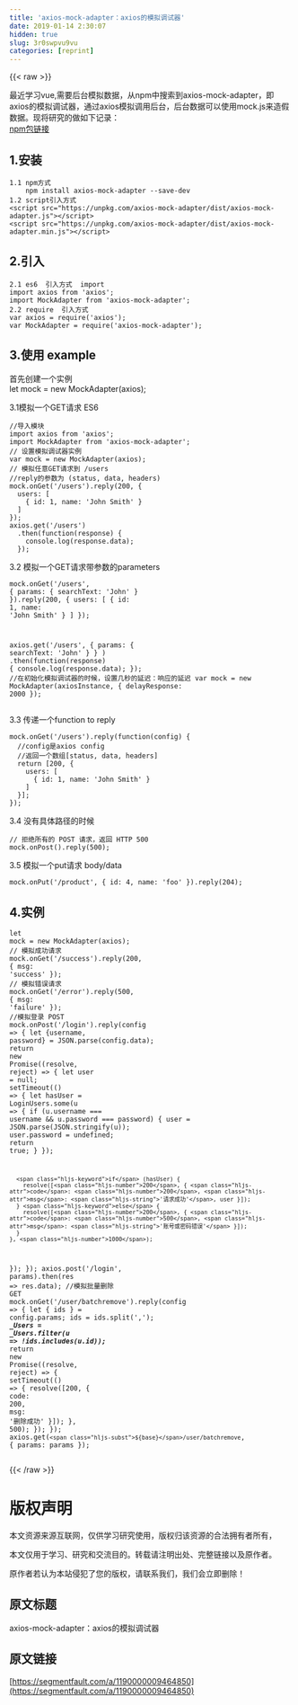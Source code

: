 ```yaml
---
title: 'axios-mock-adapter：axios的模拟调试器' 
date: 2019-01-14 2:30:07
hidden: true
slug: 3r0swpvu9vu
categories: [reprint]
---
```


{{< raw >}}

                    
<p>最近学习vue,需要后台模拟数据，从npm中搜索到axios-mock-adapter，即axios的模拟调试器，通过axios模拟调用后台，后台数据可以使用mock.js来造假数据。现将研究的做如下记录：<br><a href="https://www.npmjs.com/package/axios-mock-adapter" rel="nofollow noreferrer" target="_blank">npm包链接</a></p>
<h2 id="articleHeader0">1.安装</h2>
<div class="widget-codetool" style="display:none;">
      <div class="widget-codetool--inner">
      <span class="selectCode code-tool" data-toggle="tooltip" data-placement="top" title="" data-original-title="全选"></span>
      <span type="button" class="copyCode code-tool" data-toggle="tooltip" data-placement="top" data-clipboard-text="1.1 npm方式    
    npm install axios-mock-adapter --save-dev
1.2 script引入方式
<script src=&quot;https://unpkg.com/axios-mock-adapter/dist/axios-mock-adapter.js&quot;></script>
<script src=&quot;https://unpkg.com/axios-mock-adapter/dist/axios-mock-adapter.min.js&quot;></script>" title="" data-original-title="复制"></span>
      <span type="button" class="saveToNote code-tool" data-toggle="tooltip" data-placement="top" title="" data-original-title="放进笔记"></span>
      </div>
      </div><pre class="hljs xml"><code>1.1 npm方式    
    npm install axios-mock-adapter --save-dev
1.2 script引入方式
<span class="hljs-tag">&lt;<span class="hljs-name">script</span> <span class="hljs-attr">src</span>=<span class="hljs-string">"https://unpkg.com/axios-mock-adapter/dist/axios-mock-adapter.js"</span>&gt;</span><span class="undefined"></span><span class="hljs-tag">&lt;/<span class="hljs-name">script</span>&gt;</span>
<span class="hljs-tag">&lt;<span class="hljs-name">script</span> <span class="hljs-attr">src</span>=<span class="hljs-string">"https://unpkg.com/axios-mock-adapter/dist/axios-mock-adapter.min.js"</span>&gt;</span><span class="undefined"></span><span class="hljs-tag">&lt;/<span class="hljs-name">script</span>&gt;</span></code></pre>
<h2 id="articleHeader1">2.引入</h2>
<div class="widget-codetool" style="display:none;">
      <div class="widget-codetool--inner">
      <span class="selectCode code-tool" data-toggle="tooltip" data-placement="top" title="" data-original-title="全选"></span>
      <span type="button" class="copyCode code-tool" data-toggle="tooltip" data-placement="top" data-clipboard-text="2.1 es6  引入方式  import
import axios from 'axios';
import MockAdapter from 'axios-mock-adapter';
2.2 require  引入方式
var axios = require('axios');
var MockAdapter = require('axios-mock-adapter');" title="" data-original-title="复制"></span>
      <span type="button" class="saveToNote code-tool" data-toggle="tooltip" data-placement="top" title="" data-original-title="放进笔记"></span>
      </div>
      </div><pre class="hljs javascript"><code><span class="hljs-number">2.1</span> es6  引入方式  <span class="hljs-keyword">import</span>
<span class="hljs-keyword">import</span> axios <span class="hljs-keyword">from</span> <span class="hljs-string">'axios'</span>;
<span class="hljs-keyword">import</span> MockAdapter <span class="hljs-keyword">from</span> <span class="hljs-string">'axios-mock-adapter'</span>;
<span class="hljs-number">2.2</span> <span class="hljs-built_in">require</span>  引入方式
<span class="hljs-keyword">var</span> axios = <span class="hljs-built_in">require</span>(<span class="hljs-string">'axios'</span>);
<span class="hljs-keyword">var</span> MockAdapter = <span class="hljs-built_in">require</span>(<span class="hljs-string">'axios-mock-adapter'</span>);</code></pre>
<h2 id="articleHeader2">3.使用 example</h2>
<p>首先创建一个实例<br>let mock = new MockAdapter(axios);</p>
<p>3.1模拟一个GET请求   ES6</p>
<div class="widget-codetool" style="display:none;">
      <div class="widget-codetool--inner">
      <span class="selectCode code-tool" data-toggle="tooltip" data-placement="top" title="" data-original-title="全选"></span>
      <span type="button" class="copyCode code-tool" data-toggle="tooltip" data-placement="top" data-clipboard-text="//导入模块
import axios from 'axios';
import MockAdapter from 'axios-mock-adapter';
// 设置模拟调试器实例 
var mock = new MockAdapter(axios);
// 模拟任意GET请求到 /users 
//reply的参数为 (status, data, headers) 
mock.onGet('/users').reply(200, {
  users: [
    { id: 1, name: 'John Smith' }
  ]
});
axios.get('/users')
  .then(function(response) {
    console.log(response.data);
  });" title="" data-original-title="复制"></span>
      <span type="button" class="saveToNote code-tool" data-toggle="tooltip" data-placement="top" title="" data-original-title="放进笔记"></span>
      </div>
      </div><pre class="hljs javascript"><code><span class="hljs-comment">//导入模块</span>
<span class="hljs-keyword">import</span> axios <span class="hljs-keyword">from</span> <span class="hljs-string">'axios'</span>;
<span class="hljs-keyword">import</span> MockAdapter <span class="hljs-keyword">from</span> <span class="hljs-string">'axios-mock-adapter'</span>;
<span class="hljs-comment">// 设置模拟调试器实例 </span>
<span class="hljs-keyword">var</span> mock = <span class="hljs-keyword">new</span> MockAdapter(axios);
<span class="hljs-comment">// 模拟任意GET请求到 /users </span>
<span class="hljs-comment">//reply的参数为 (status, data, headers) </span>
mock.onGet(<span class="hljs-string">'/users'</span>).reply(<span class="hljs-number">200</span>, {
  <span class="hljs-attr">users</span>: [
    { <span class="hljs-attr">id</span>: <span class="hljs-number">1</span>, <span class="hljs-attr">name</span>: <span class="hljs-string">'John Smith'</span> }
  ]
});
axios.get(<span class="hljs-string">'/users'</span>)
  .then(<span class="hljs-function"><span class="hljs-keyword">function</span>(<span class="hljs-params">response</span>) </span>{
    <span class="hljs-built_in">console</span>.log(response.data);
  });</code></pre>
<p>3.2 模拟一个GET请求带参数的parameters</p>
<div class="widget-codetool" style="display:none;">
      <div class="widget-codetool--inner">
      <span class="selectCode code-tool" data-toggle="tooltip" data-placement="top" title="" data-original-title="全选"></span>
      <span type="button" class="copyCode code-tool" data-toggle="tooltip" data-placement="top" data-clipboard-text="mock.onGet('/users', { params: { searchText: 'John' } }).reply(200, {
  users: [
    { id: 1, name: 'John Smith' }
  ]
});
 
axios.get('/users', { params: { searchText: 'John' } } )
  .then(function(response) {
    console.log(response.data);
  });
//在初始化模拟调试器的时候，设置几秒的延迟：响应的延迟 
var mock = new MockAdapter(axiosInstance, { delayResponse: 2000 });" title="" data-original-title="复制"></span>
      <span type="button" class="saveToNote code-tool" data-toggle="tooltip" data-placement="top" title="" data-original-title="放进笔记"></span>
      </div>
      </div><pre class="hljs xquery"><code>mock.onGet(<span class="hljs-string">'/users'</span>, { params: { searchText: <span class="hljs-string">'John'</span> } }).reply(<span class="hljs-number">200</span>, {
  users: [
    { id: <span class="hljs-number">1</span>, name: <span class="hljs-string">'John Smith'</span> }
  ]
});
 
axios.get(<span class="hljs-string">'/users'</span>, { params: { searchText: <span class="hljs-string">'John'</span> } } )
  .<span class="hljs-keyword">then</span>(<span class="hljs-keyword">function</span>(response) {
    console.log(response.data);
  });
//在初始化模拟调试器的时候，设置几秒的延迟：响应的延迟 
var mock = new MockAdapter(axiosInstance, { delayResponse: <span class="hljs-number">2000</span> });</code></pre>
<p>3.3 传递一个function to reply</p>
<div class="widget-codetool" style="display:none;">
      <div class="widget-codetool--inner">
      <span class="selectCode code-tool" data-toggle="tooltip" data-placement="top" title="" data-original-title="全选"></span>
      <span type="button" class="copyCode code-tool" data-toggle="tooltip" data-placement="top" data-clipboard-text="mock.onGet('/users').reply(function(config) {
  //config是axios config 
  //返回一个数组[status, data, headers] 
  return [200, {
    users: [
      { id: 1, name: 'John Smith' }
    ]
  }];
});" title="" data-original-title="复制"></span>
      <span type="button" class="saveToNote code-tool" data-toggle="tooltip" data-placement="top" title="" data-original-title="放进笔记"></span>
      </div>
      </div><pre class="hljs qml"><code>mock.onGet(<span class="hljs-string">'/users'</span>).reply(<span class="hljs-function"><span class="hljs-keyword">function</span>(<span class="hljs-params">config</span>) </span>{
  <span class="hljs-comment">//config是axios config </span>
  <span class="hljs-comment">//返回一个数组[status, data, headers] </span>
  <span class="hljs-keyword">return</span> [<span class="hljs-number">200</span>, {
    <span class="hljs-attribute">users</span>: [
      { <span class="hljs-attribute">id:</span><span class="hljs-string"> 1, name</span>: <span class="hljs-string">'John Smith'</span> }
    ]
  }];
});</code></pre>
<p>3.4 没有具体路径的时候</p>
<div class="widget-codetool" style="display:none;">
      <div class="widget-codetool--inner">
      <span class="selectCode code-tool" data-toggle="tooltip" data-placement="top" title="" data-original-title="全选"></span>
      <span type="button" class="copyCode code-tool" data-toggle="tooltip" data-placement="top" data-clipboard-text="// 拒绝所有的 POST 请求，返回 HTTP 500 
mock.onPost().reply(500);" title="" data-original-title="复制"></span>
      <span type="button" class="saveToNote code-tool" data-toggle="tooltip" data-placement="top" title="" data-original-title="放进笔记"></span>
      </div>
      </div><pre class="hljs less"><code><span class="hljs-comment">// 拒绝所有的 POST 请求，返回 HTTP 500 </span>
<span class="hljs-selector-tag">mock</span><span class="hljs-selector-class">.onPost</span>()<span class="hljs-selector-class">.reply</span>(<span class="hljs-number">500</span>);</code></pre>
<p>3.5 模拟一个put请求  body/data</p>
<div class="widget-codetool" style="display:none;">
      <div class="widget-codetool--inner">
      <span class="selectCode code-tool" data-toggle="tooltip" data-placement="top" title="" data-original-title="全选"></span>
      <span type="button" class="copyCode code-tool" data-toggle="tooltip" data-placement="top" data-clipboard-text="mock.onPut('/product', { id: 4, name: 'foo' }).reply(204);" title="" data-original-title="复制"></span>
      <span type="button" class="saveToNote code-tool" data-toggle="tooltip" data-placement="top" title="" data-original-title="放进笔记"></span>
      </div>
      </div><pre class="hljs less"><code style="word-break: break-word; white-space: initial;"><span class="hljs-selector-tag">mock</span><span class="hljs-selector-class">.onPut</span>(<span class="hljs-string">'/product'</span>, { <span class="hljs-attribute">id</span>: <span class="hljs-number">4</span>, <span class="hljs-attribute">name</span>: <span class="hljs-string">'foo'</span> })<span class="hljs-selector-class">.reply</span>(<span class="hljs-number">204</span>);</code></pre>
<h2 id="articleHeader3">4.实例</h2>
<div class="widget-codetool" style="display:none;">
      <div class="widget-codetool--inner">
      <span class="selectCode code-tool" data-toggle="tooltip" data-placement="top" title="" data-original-title="全选"></span>
      <span type="button" class="copyCode code-tool" data-toggle="tooltip" data-placement="top" data-clipboard-text="let mock = new MockAdapter(axios);
// 模拟成功请求
mock.onGet('/success').reply(200, {
  msg: 'success'
});
// 模拟错误请求
mock.onGet('/error').reply(500, {
  msg: 'failure'
});
//模拟登录                POST
mock.onPost('/login').reply(config => {
  let {username, password} = JSON.parse(config.data);
  return new Promise((resolve, reject) => {
    let user = null;
    setTimeout(() => {
      let hasUser = LoginUsers.some(u => {
        if (u.username === username &amp;&amp; u.password === password) {
          user = JSON.parse(JSON.stringify(u));
          user.password = undefined;
          return true;
        }
      });

      if (hasUser) {
        resolve([200, { code: 200, msg: '请求成功', user }]);
      } else {
        resolve([200, { code: 500, msg: '账号或密码错误' }]);
      }
    }, 1000);
  });
});
axios.post('/login', params).then(res => res.data);
//模拟批量删除                           GET
mock.onGet('/user/batchremove').reply(config => {
  let { ids } = config.params;
  ids = ids.split(',');
 ***_Users = _Users.filter(u => !ids.includes(u.id));***
  return new Promise((resolve, reject) => {
    setTimeout(() => {
      resolve([200, {
        code: 200,
        msg: '删除成功'
      }]);
    }, 500);
  });
});
axios.get(`${base}/user/batchremove`, { params: params }); " title="" data-original-title="复制"></span>
      <span type="button" class="saveToNote code-tool" data-toggle="tooltip" data-placement="top" title="" data-original-title="放进笔记"></span>
      </div>
      </div><pre class="hljs javascript"><code><span class="hljs-keyword">let</span> mock = <span class="hljs-keyword">new</span> MockAdapter(axios);
<span class="hljs-comment">// 模拟成功请求</span>
mock.onGet(<span class="hljs-string">'/success'</span>).reply(<span class="hljs-number">200</span>, {
  <span class="hljs-attr">msg</span>: <span class="hljs-string">'success'</span>
});
<span class="hljs-comment">// 模拟错误请求</span>
mock.onGet(<span class="hljs-string">'/error'</span>).reply(<span class="hljs-number">500</span>, {
  <span class="hljs-attr">msg</span>: <span class="hljs-string">'failure'</span>
});
<span class="hljs-comment">//模拟登录                POST</span>
mock.onPost(<span class="hljs-string">'/login'</span>).reply(<span class="hljs-function"><span class="hljs-params">config</span> =&gt;</span> {
  <span class="hljs-keyword">let</span> {username, password} = <span class="hljs-built_in">JSON</span>.parse(config.data);
  <span class="hljs-keyword">return</span> <span class="hljs-keyword">new</span> <span class="hljs-built_in">Promise</span>(<span class="hljs-function">(<span class="hljs-params">resolve, reject</span>) =&gt;</span> {
    <span class="hljs-keyword">let</span> user = <span class="hljs-literal">null</span>;
    setTimeout(<span class="hljs-function"><span class="hljs-params">()</span> =&gt;</span> {
      <span class="hljs-keyword">let</span> hasUser = LoginUsers.some(<span class="hljs-function"><span class="hljs-params">u</span> =&gt;</span> {
        <span class="hljs-keyword">if</span> (u.username === username &amp;&amp; u.password === password) {
          user = <span class="hljs-built_in">JSON</span>.parse(<span class="hljs-built_in">JSON</span>.stringify(u));
          user.password = <span class="hljs-literal">undefined</span>;
          <span class="hljs-keyword">return</span> <span class="hljs-literal">true</span>;
        }
      });

      <span class="hljs-keyword">if</span> (hasUser) {
        resolve([<span class="hljs-number">200</span>, { <span class="hljs-attr">code</span>: <span class="hljs-number">200</span>, <span class="hljs-attr">msg</span>: <span class="hljs-string">'请求成功'</span>, user }]);
      } <span class="hljs-keyword">else</span> {
        resolve([<span class="hljs-number">200</span>, { <span class="hljs-attr">code</span>: <span class="hljs-number">500</span>, <span class="hljs-attr">msg</span>: <span class="hljs-string">'账号或密码错误'</span> }]);
      }
    }, <span class="hljs-number">1000</span>);
  });
});
axios.post(<span class="hljs-string">'/login'</span>, params).then(<span class="hljs-function"><span class="hljs-params">res</span> =&gt;</span> res.data);
<span class="hljs-comment">//模拟批量删除                           GET</span>
mock.onGet(<span class="hljs-string">'/user/batchremove'</span>).reply(<span class="hljs-function"><span class="hljs-params">config</span> =&gt;</span> {
  <span class="hljs-keyword">let</span> { ids } = config.params;
  ids = ids.split(<span class="hljs-string">','</span>);
 ***_Users = _Users.filter(<span class="hljs-function"><span class="hljs-params">u</span> =&gt;</span> !ids.includes(u.id));***
  <span class="hljs-keyword">return</span> <span class="hljs-keyword">new</span> <span class="hljs-built_in">Promise</span>(<span class="hljs-function">(<span class="hljs-params">resolve, reject</span>) =&gt;</span> {
    setTimeout(<span class="hljs-function"><span class="hljs-params">()</span> =&gt;</span> {
      resolve([<span class="hljs-number">200</span>, {
        <span class="hljs-attr">code</span>: <span class="hljs-number">200</span>,
        <span class="hljs-attr">msg</span>: <span class="hljs-string">'删除成功'</span>
      }]);
    }, <span class="hljs-number">500</span>);
  });
});
axios.get(<span class="hljs-string">`<span class="hljs-subst">${base}</span>/user/batchremove`</span>, { <span class="hljs-attr">params</span>: params }); </code></pre>

                
{{< /raw >}}

# 版权声明
本文资源来源互联网，仅供学习研究使用，版权归该资源的合法拥有者所有，

本文仅用于学习、研究和交流目的。转载请注明出处、完整链接以及原作者。

原作者若认为本站侵犯了您的版权，请联系我们，我们会立即删除！

## 原文标题
axios-mock-adapter：axios的模拟调试器

## 原文链接
[https://segmentfault.com/a/1190000009464850](https://segmentfault.com/a/1190000009464850)

